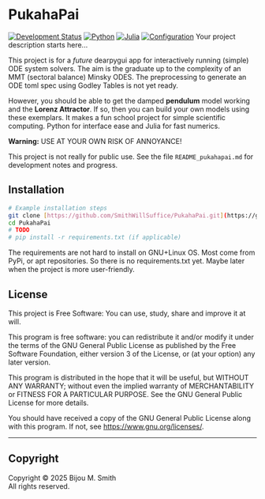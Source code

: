 # PukahaPai
[![Development Status](https://img.shields.io/badge/Status-Alpha-orange)](https://yourprojecturl.com/docs/alpha-status) [![Python](https://img.shields.io/badge/Python-3.9+-blue?logo=python&logoColor=white)](https://www.python.org/) [![Julia](https://img.shields.io/badge/Julia-1.8+-purple?logo=julia&logoColor=white)](https://julialang.org/) [![Configuration](https://img.shields.io/badge/Config-TOML-gray?logo=toml&logoColor=white)](https://toml.io/) Your project description starts here...


This project is for a _future_ dearpygui app for interactively running (simple)
ODE system solvers. The aim is the graduate up to the complexity of an MMT
(sectoral balance) Minsky ODES. The preprocessing to generate an ODE toml spec using Godley Tables is not yet ready.

However, you should be able to get the damped **pendulum** model working and the **Lorenz Attractor**. If so, then you can build your own models using these exemplars.
It makes a fun school project for simple scientific computing. Python for 
interface ease and Julia for fast numerics.


**Warning:** USE AT YOUR OWN RISK OF ANNOYANCE!

This project is not really for public use. See the file `README_pukahapai.md`
for development notes and progress.

## Installation

```bash
# Example installation steps
git clone [https://github.com/SmithWillSuffice/PukahaPai.git](https://github.com/SmithWillSuffice/PukahaPai.git)
cd PukahaPai
# TODO
# pip install -r requirements.txt (if applicable)
```
The requirements are not hard to install on GNU+Linux OS. Most come from PyPi,
or apt repositories. So there is no requirements.txt yet. Maybe later when the 
project is more user-friendly.


## License

This project is Free Software: You can use, study, share and improve it at will.

This program is free software: you can redistribute it and/or modify
it under the terms of the GNU General Public License as published by
the Free Software Foundation, either version 3 of the License, or
(at your option) any later version.

This program is distributed in the hope that it will be useful,
but WITHOUT ANY WARRANTY; without even the implied warranty of
MERCHANTABILITY or FITNESS FOR A PARTICULAR PURPOSE. See the
GNU General Public License for more details.

You should have received a copy of the GNU General Public License
along with this program. If not, see <https://www.gnu.org/licenses/>.

---

## Copyright

Copyright © 2025 Bijou M. Smith   
All rights reserved.
